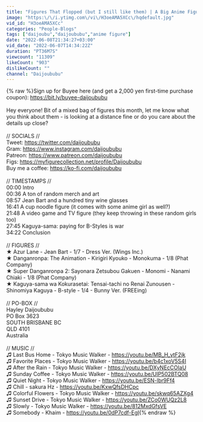 ```yaml
---
title: "Figures That Flopped (but I still like them) | A Big Anime Figure and Merch Haul!"
image: "https:\/\/i.ytimg.com\/vi\/H3oeAMA5XCc\/hqdefault.jpg"
vid_id: "H3oeAMA5XCc"
categories: "People-Blogs"
tags: ["daijoubu","daijoububu","anime figure"]
date: "2022-06-08T21:34:27+03:00"
vid_date: "2022-06-07T14:34:22Z"
duration: "PT36M7S"
viewcount: "11309"
likeCount: "903"
dislikeCount: ""
channel: "Daijoububu"
---
```

{% raw %}Sign up for Buyee here (and get a 2,000 yen first-time purchase coupon): <a rel="nofollow" target="blank" href="https://bit.ly/buyee-daijoububu">https://bit.ly/buyee-daijoububu</a><br /><br />Hey everyone! Bit of a mixed bag of figures this month, let me know what you think about them - is looking at a distance fine or do you care about the details up close?<br /><br />// SOCIALS //<br />Tweet: <a rel="nofollow" target="blank" href="https://twitter.com/daijoububu">https://twitter.com/daijoububu</a><br />Gram: <a rel="nofollow" target="blank" href="https://www.instagram.com/daijoububu">https://www.instagram.com/daijoububu</a><br />Patreon: <a rel="nofollow" target="blank" href="https://www.patreon.com/daijoububu">https://www.patreon.com/daijoububu</a><br />Figs: <a rel="nofollow" target="blank" href="https://myfigurecollection.net/profile/Daijoububu">https://myfigurecollection.net/profile/Daijoububu</a><br />Buy me a coffee: <a rel="nofollow" target="blank" href="https://ko-fi.com/daijoububu">https://ko-fi.com/daijoububu</a><br /><br />// TIMESTAMPS //<br />00:00 Intro<br />00:36 A ton of random merch and art<br />08:57 Jean Bart and a hundred tiny wine glasses<br />16:41 A cup noodle figure (it comes with some anime girl as well?)<br />21:48 A video game and TV figure (they keep throwing in these random girls too)<br />27:45 Kaguya-sama: paying for B-Styles is war<br />34:22 Conclusion<br /><br />// FIGURES //<br />★ Azur Lane - Jean Bart - 1/7 - Dress Ver. (Wings Inc.)<br />★ Danganronpa: The Animation - Kirigiri Kyouko - Monokuma - 1/8 (Phat Company)<br />★ Super Danganronpa 2: Sayonara Zetsubou Gakuen - Monomi - Nanami Chiaki - 1/8 (Phat Company)<br />★ Kaguya-sama wa Kokurasetai: Tensai-tachi no Renai Zunousen - Shinomiya Kaguya - B-style - 1/4 - Bunny Ver. (FREEing)<br /><br />// PO-BOX //<br />Hayley Daijoububu<br />PO Box 3623<br />SOUTH BRISBANE BC <br />QLD 4101<br />Australia<br /><br />// MUSIC //<br />♫ Last Bus Home - Tokyo Music Walker - <a rel="nofollow" target="blank" href="https://youtu.be/MB_H_ytF2jk">https://youtu.be/MB_H_ytF2jk</a><br />♫ Favorite Places - Tokyo Music Walker - <a rel="nofollow" target="blank" href="https://youtu.be/b4c1xoV5S4I">https://youtu.be/b4c1xoV5S4I</a><br />♫ After the Rain - Tokyo Music Walker - <a rel="nofollow" target="blank" href="https://youtu.be/DXyNEcCOIaU">https://youtu.be/DXyNEcCOIaU</a><br />♫ Sunday Coffee - Tokyo Music Walker - <a rel="nofollow" target="blank" href="https://youtu.be/UlP502BTQ08">https://youtu.be/UlP502BTQ08</a><br />♫ Quiet Night - Tokyo Music Walker - <a rel="nofollow" target="blank" href="https://youtu.be/ESN-lbr9Ff4">https://youtu.be/ESN-lbr9Ff4</a><br />♫ Chill - sakura Hz - <a rel="nofollow" target="blank" href="https://youtu.be/KxwQfsDHCpc">https://youtu.be/KxwQfsDHCpc</a><br />♫ Colorful Flowers - Tokyo Music Walker - <a rel="nofollow" target="blank" href="https://youtu.be/skwq65AZXg4">https://youtu.be/skwq65AZXg4</a><br />♫ Sunset Drive - Tokyo Music Walker - <a rel="nofollow" target="blank" href="https://youtu.be/ZCo0WUQz2L8">https://youtu.be/ZCo0WUQz2L8</a><br />♫ Slowly - Tokyo Music Walker - <a rel="nofollow" target="blank" href="https://youtu.be/812MxdGfsVE">https://youtu.be/812MxdGfsVE</a><br />♫ Somebody - Khaim - <a rel="nofollow" target="blank" href="https://youtu.be/0dP7cdf-EgI">https://youtu.be/0dP7cdf-EgI</a>{% endraw %}
